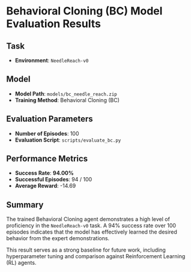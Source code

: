 # Behavioral Cloning (BC) Model Evaluation Results

## Task
- **Environment**: `NeedleReach-v0`

## Model
- **Model Path**: `models/bc_needle_reach.zip`
- **Training Method**: Behavioral Cloning (BC)

## Evaluation Parameters
- **Number of Episodes**: 100
- **Evaluation Script**: `scripts/evaluate_bc.py`

## Performance Metrics
- **Success Rate**: **94.00%**
- **Successful Episodes**: 94 / 100
- **Average Reward**: -14.69

## Summary
The trained Behavioral Cloning agent demonstrates a high level of proficiency in the `NeedleReach-v0` task. A 94% success rate over 100 episodes indicates that the model has effectively learned the desired behavior from the expert demonstrations.

This result serves as a strong baseline for future work, including hyperparameter tuning and comparison against Reinforcement Learning (RL) agents.
